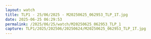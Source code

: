 ```yaml
---
layout: watch
title: TLP1 - 25/06/2025 - M20250625_062953_TLP_1T.jpg
date: 2025-06-25 06:29:53
permalink: /2025/06/25/watch/M20250625_062953_TLP_1
capture: TLP1/2025/202506/20250624/M20250625_062953_TLP_1T.jpg
---
```

